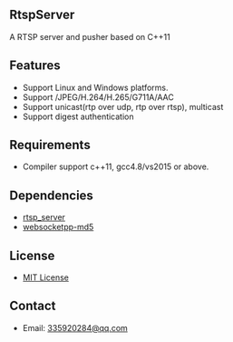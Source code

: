 ﻿## RtspServer
A RTSP server and pusher based on C++11

## Features
 - Support Linux and Windows platforms.
 - Support /JPEG/H.264/H.265/G711A/AAC
 - Support unicast(rtp over udp, rtp over rtsp), multicast
 - Support digest authentication

## Requirements
- Compiler support c++11, gcc4.8/vs2015 or above.

## Dependencies
 - [rtsp_server](https://github.com/PHZ76/RtspServer)
 - [websocketpp-md5](https://github.com/zaphoyd/websocketpp)

## License
 - [MIT License](https://github.com/PHZ76/RtspServer/blob/master/LICENSE)

## Contact
 - Email: 335920284@qq.com
